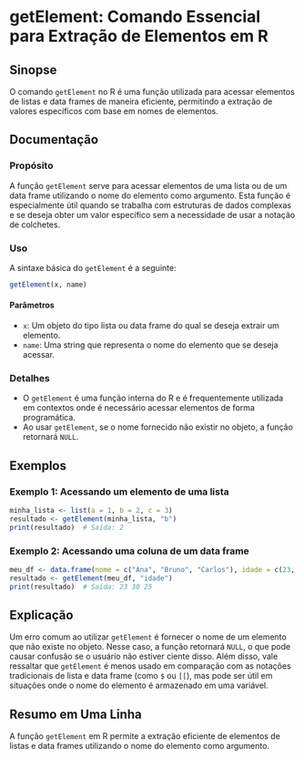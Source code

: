 <!--
Meta Description: # getElement: Comando Essencial para Extração de Elementos em R ## Sinopse O comando `getElement` no R é uma função utilizada para acessar elementos d...
Meta Keywords: getelement, uma, função, data, nome
-->

# getElement: Comando Essencial para Extração de Elementos em R

## Sinopse
O comando `getElement` no R é uma função utilizada para acessar elementos de listas e data frames de maneira eficiente, permitindo a extração de valores específicos com base em nomes de elementos.

## Documentação
### Propósito
A função `getElement` serve para acessar elementos de uma lista ou de um data frame utilizando o nome do elemento como argumento. Esta função é especialmente útil quando se trabalha com estruturas de dados complexas e se deseja obter um valor específico sem a necessidade de usar a notação de colchetes.

### Uso
A sintaxe básica do `getElement` é a seguinte:

```R
getElement(x, name)
```

#### Parâmetros
- `x`: Um objeto do tipo lista ou data frame do qual se deseja extrair um elemento.
- `name`: Uma string que representa o nome do elemento que se deseja acessar.

### Detalhes
- O `getElement` é uma função interna do R e é frequentemente utilizada em contextos onde é necessário acessar elementos de forma programática.
- Ao usar `getElement`, se o nome fornecido não existir no objeto, a função retornará `NULL`.

## Exemplos
### Exemplo 1: Acessando um elemento de uma lista
```R
minha_lista <- list(a = 1, b = 2, c = 3)
resultado <- getElement(minha_lista, "b")
print(resultado)  # Saída: 2
```

### Exemplo 2: Acessando uma coluna de um data frame
```R
meu_df <- data.frame(nome = c("Ana", "Bruno", "Carlos"), idade = c(23, 30, 25))
resultado <- getElement(meu_df, "idade")
print(resultado)  # Saída: 23 30 25
```

## Explicação
Um erro comum ao utilizar `getElement` é fornecer o nome de um elemento que não existe no objeto. Nesse caso, a função retornará `NULL`, o que pode causar confusão se o usuário não estiver ciente disso. Além disso, vale ressaltar que `getElement` é menos usado em comparação com as notações tradicionais de lista e data frame (como `$` ou `[[`), mas pode ser útil em situações onde o nome do elemento é armazenado em uma variável.

## Resumo em Uma Linha
A função `getElement` em R permite a extração eficiente de elementos de listas e data frames utilizando o nome do elemento como argumento.